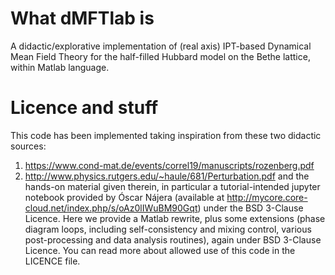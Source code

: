 # What dMFTlab is
A didactic/explorative implementation of (real axis) IPT-based Dynamical Mean Field Theory for the half-filled Hubbard model on the Bethe lattice, within Matlab language.

# Licence and stuff
This code has been implemented taking inspiration from these two didactic sources:
1. https://www.cond-mat.de/events/correl19/manuscripts/rozenberg.pdf
2. http://www.physics.rutgers.edu/~haule/681/Perturbation.pdf 
and the hands-on material given therein, in particular a tutorial-intended jupyter notebook provided by Óscar Nájera (available at http://mycore.core-cloud.net/index.php/s/oAz0lIWuBM90Gqt) under the BSD 3-Clause Licence. Here we provide a Matlab rewrite, plus some extensions (phase diagram loops, including self-consistency and mixing control, various post-processing and data analysis routines), again under BSD 3-Clause Licence. You can read more about allowed use of this code in the LICENCE file.

